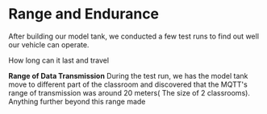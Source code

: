 # Range and Endurance


After building our model tank, we conducted a few test runs to find out well our vehicle can operate.

How long can it last and travel



**Range of Data Transmission**
During the test run, we has the model tank move to different part of the classroom and discovered that the MQTT's range of transmission was around 20 meters( The size of 2 classrooms). Anything further beyond this range made
